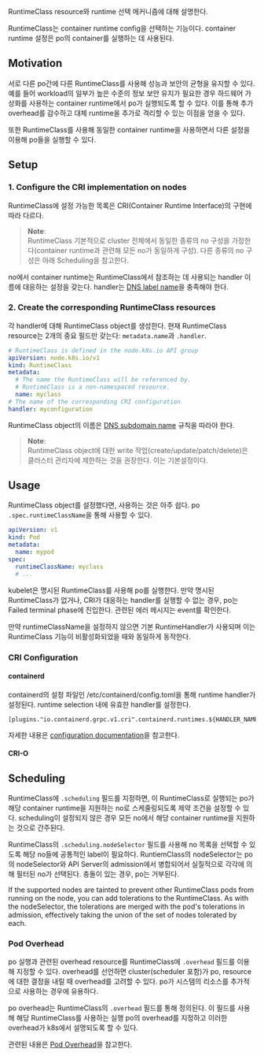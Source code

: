 RuntimeClass resource와 runtime 선택 메커니즘에 대해 설명한다.

RuntimeClass는 container runtime config을 선택하는 기능이다. container runtime 설정은 po의 container를 실행하는 데 사용된다.

## Motivation
서로 다른 po간에 다른 RuntimeClass를 사용해 성능과 보안의 균형을 유지할 수 있다. 예를 들어 workload의 일부가 높은 수준의 정보 보안 유지가 필요한 경우 하드웨어 가상화를 사용하는 container runtime에서 po가 실행되도록 할 수 있다. 이를 통해 추가 overhead를 감수하고 대체 runtime을 추가로 격리할 수 있는 이점을 얻을 수 있다.

또한 RuntimeClass를 사용해 동일한 container runtime을 사용하면서 다론 설정을 이용해 po들을 실행할 수 있다.

## Setup
### 1. Configure the CRI implementation on nodes
RuntimeClass에 설정 가능한 목록은 CRI(Container Runtime Interface)의 구현에 따라 다르다.

> **Note**:  
> RuntimeClass 기본적으로 cluster 전체에서 동일한 종류의 no 구성을 가정한다(container runtime과 관련해 모든 no가 동일하게 구성). 다른 종류의 no 구성은 아래 Scheduling을 참고한다.

no에서 container runtime는 RuntimeClass에서 참조하는 데 사용되는 handler 이름에 대응하는 설정을 갖는다. handler는 [DNS label name](https://kubernetes.io/docs/concepts/overview/working-with-objects/names/#dns-label-names)을 충족해야 한다.

### 2. Create the corresponding RuntimeClass resources
각 handler에 대해 RuntimeClass object를 생성한다. 현재 RuntimeClass resource는 2개의 중요 필드만 갖는다: `metadata.name`과 `.handler`.
``` yaml
# RuntimeClass is defined in the node.k8s.io API group
apiVersion: node.k8s.io/v1
kind: RuntimeClass
metadata:
  # The name the RuntimeClass will be referenced by.
  # RuntimeClass is a non-namespaced resource.
  name: myclass 
# The name of the corresponding CRI configuration
handler: myconfiguration
```
RuntimeClass object의 이름은 [DNS subdomain name](https://kubernetes.io/docs/concepts/overview/working-with-objects/names/#dns-subdomain-names) 규칙을 따라야 한다.

> **Note**:  
> RuntimeClass object에 대한 write 작업(create/update/patch/delete)은 클러스터 관리자에 제한하는 것을 권장한다. 이는 기본설정이다.

## Usage
RuntimeClass object를 설정했다면, 사용하는 것은 아주 쉽다. po `.spec.runtimeClassName`을 통해 사용할 수 있다.
``` yaml
apiVersion: v1
kind: Pod
metadata:
  name: mypod
spec:
  runtimeClassName: myclass
  # ...
```

kubelet은 명시된 RuntimeClass를 사용해 po를 실행한다. 만약 명시된 RuntimeClass가 없거나, CRI가 대응하는 handler를 실행할 수 없는 경우, po는 Failed terminal phase에 진입한다. 관련된 에러 메시지는 event를 확인한다.

만약 runtimeClassName을 설정하지 않으면 기본 RuntimeHandler가 사용되며 이는 RuntimeClass 기능이 비활성화되었을 때와 동일하게 동작한다.

### CRI Configuration
#### containerd
containerd의 설정 파일인 /etc/containerd/config.toml을 통해 runtime handler가 설정된다. runtime selection 내에 유효한 handler를 설정한다.
```
[plugins."io.containerd.grpc.v1.cri".containerd.runtimes.${HANDLER_NAME}]
```

자세한 내용은 [configuration documentation](https://github.com/containerd/containerd/blob/main/docs/cri/config.md)을 참고한다.

#### CRI-O

## Scheduling
RuntimeClass에 `.scheduling` 필드를 지정하면, 이 RuntimeClass로 실행되는 po가 해당 container runtime을 지원하는 no로 스케줄링되도록 제약 조건을 설정할 수 있다. scheduling이 설정되지 않은 경우 모든 no에서 해당 container runtime을 지원하는 것으로 간주된다.

RuntimeClass의 `.scheduling.nodeSelector` 필드를 사용해 no 목록을 선택할 수 있도록 해당 no들에 공통적인 label이 필요하다. RuntiemClass의 nodeSelector는 po의 nodeSelector와 API Server의 admission에서 병합되어서 실질적으로 각각에 의해 필터된 no가 선택된다. 충돌이 있는 경우, po는 거부된다.

If the supported nodes are tainted to prevent other RuntimeClass pods from running on the node, you can add tolerations to the RuntimeClass. As with the nodeSelector, the tolerations are merged with the pod's tolerations in admission, effectively taking the union of the set of nodes tolerated by each.

### Pod Overhead
po 실행과 관련된 overhead resource를 RuntimeClass에 `.overhead` 필드를 이용해 지정할 수 있다. overhead를 선언하면 cluster(scheduler 포함)가 po, resource에 대한 결정을 내릴 때 overhead를 고려할 수 있다. po가 시스템의 리소스를 추가적으로 사용하는 경우에 유용하다.

po overhead는 RuntimeClass의 `.overhead` 필드를 통해 정의된다. 이 필드를 사용해 해당 RuntimeClass를 사용하는 실행 po의 overhead를 지정하고 이러한 overhead가 k8s에서 설명되도록 할 수 있다.

관련된 내용은 [Pod Overhead](https://kubernetes.io/docs/concepts/scheduling-eviction/pod-overhead/)을 참고한다.